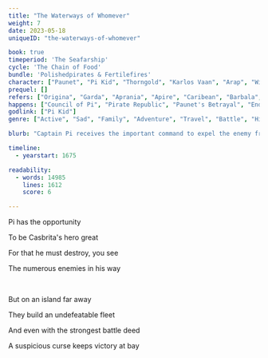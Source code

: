 ```yaml
---
title: "The Waterways of Whomever"
weight: 7
date: 2023-05-18
uniqueID: "the-waterways-of-whomever"

book: true
timeperiod: 'The Seafarship'
cycle: 'The Chain of Food'
bundle: 'Polishedpirates & Fertilefires'
character: ["Paunet", "Pi Kid", "Thorngold", "Karlos Vaan", "Arap", "Widagai"]
prequel: []
refers: ["Origina", "Garda", "Aprania", "Apire", "Caribean", "Barbala", "Smalljourn", "Mateshaven", "Lovelily", "Madaska", "Soul of Darus", "Midterra Sea", "Council of Kame", "Council of Pi", "Ancient Turtle Resurfaces", "Alasti", "Lovewall", "Fifty Treetowers of Lazyland", "Casbrita", "Frambozi", "Dolphin Pass", "Fartherwater", "Gulvi", "Heavenmatter", "Balkze", "Pumpkin Cake", "Companion Necklaces", "Chef", "Blackbeard", "Heroeshaven", "Soliduri"]
happens: ["Council of Pi", "Pirate Republic", "Paunet's Betrayal", "End of Nine Year War"]
godlink: ["Pi Kid"]
genre: ["Active", "Sad", "Family", "Adventure", "Travel", "Battle", "History"]

blurb: "Captain Pi receives the important command to expel the enemy from the Dolphin Pass. But they secretly build the most undefeatable ship ever, while legends talk of a terrible curse in these waters."

timeline:
  - yearstart: 1675

readability:
  - words: 14985
    lines: 1612
    score: 6

---
```


Pi has the opportunity

To be Casbrita's hero great

For that he must destroy, you see

The numerous enemies in his way

&nbsp;

But on an island far away

They build an undefeatable fleet

And even with the strongest battle deed

A suspicious curse keeps victory at bay